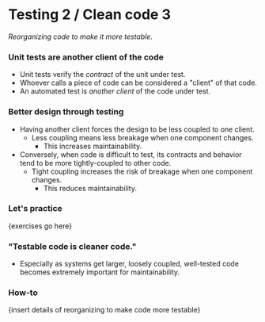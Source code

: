 # Testing 2 / Clean code 3
_Reorganizing code to make it more testable._

### Unit tests are another client of the code
* Unit tests verify the *contract* of the unit under test.
* Whoever calls a piece of code can be considered a "client" of that code.
* An automated test is _another client_ of the code under test.

### Better design through testing
* Having another client forces the design to be less coupled to one client.
    * Less coupling means less breakage when one component changes.
        * This increases maintainability.
* Conversely, when code is difficult to test, its contracts and behavior tend to be more tightly-coupled to other code.
    * Tight coupling increases the risk of breakage when one component changes.
        * This reduces maintainability.

### Let's practice

{exercises go here}


### "Testable code is cleaner code."
* Especially as systems get larger, loosely coupled, well-tested code becomes extremely important for maintainability.

### How-to
{insert details of reorganizing to make code more testable}

